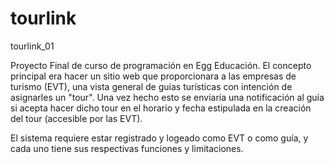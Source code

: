 # tourlink
tourlink_01

Proyecto Final de curso de programación en Egg Educación. El concepto principal era hacer un sitio web que proporcionara a las empresas de turismo (EVT), una vista general de guías turísticas con intención de asignarles un "tour". Una vez hecho esto se enviaría una notificación al guía si acepta hacer dicho tour en el horario y fecha estipulada en la creación del tour (accesible por las EVT).

El sistema requiere estar registrado y logeado como EVT o como guía, y cada uno tiene sus respectivas funciones y limitaciones.
